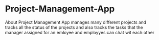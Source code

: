 # Project-Management-App
About Project Management App manages many different projects and tracks all the status of the projects and also tracks the tasks that the manager assigned for an emloyee and employyes can chat wit each other
